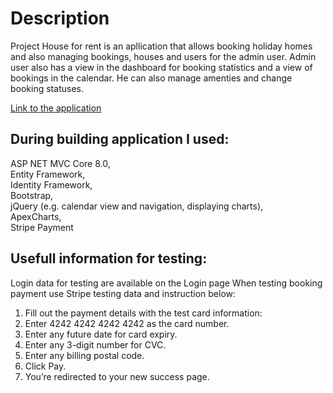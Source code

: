 # Description
Project House for rent is an apllication that allows booking holiday homes and also managing bookings, houses and users for the admin user. 
Admin user also has a view in the dashboard for booking statistics and a view of bookings in the calendar. He can also manage amenties and change booking statuses.

[Link to the application](https://houseforrent.hostingasp.pl/)

## During building application  I used:
ASP NET MVC Core 8.0, <br>
Entity Framework, <br>
Identity Framework, <br>
Bootstrap, <br>
jQuery (e.g. calendar view and navigation, displaying charts), <br>
ApexCharts, <br>
Stripe Payment 

## Usefull information for testing:

Login data for testing are available on the Login page
When testing booking payment use Stripe testing data and instruction below:
1. Fill out the payment details with the test card information:
2. Enter 4242 4242 4242 4242 as the card number.
3. Enter any future date for card expiry.
4. Enter any 3-digit number for CVC.
5. Enter any billing postal code.
6. Click Pay.
7. You’re redirected to your new success page.
